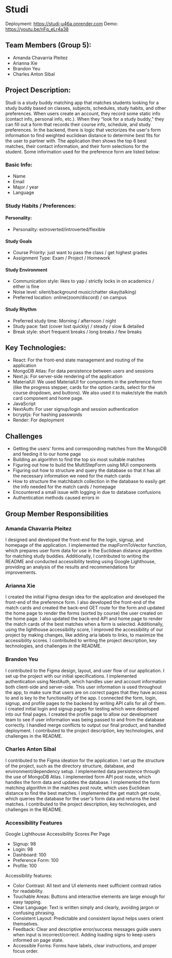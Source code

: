 # Studi
Deployment: https://studi-u46a.onrender.com 
Demo: https://youtu.be/nFq_eLr4a38 

## Team Members (Group 5):
- Amanda Chavarria Pleitez
- Arianna Xie
- Brandon Yeu
- Charles Anton Sibal

## Project Description:
Studi is a study buddy matching app that matches students looking for a study buddy based on classes, subjects, schedules, study habits, and other preferences. When users create an account, they record some static info (contact info, personal info, etc.). When they “look for a study buddy,” they can fill out a form that records their course info, schedule, and study preferences. In the backend, there is logic that vectorizes the user's form information to find weighted euclidean distance to determine best fits for the user to partner with. The application then shows the top 6 best matches, their contact information, and their form selections for the student. Some information used for the preference form are listed below:

### Basic Info:
- Name
- Email
- Major / year
- Language

### Study Habits / Preferences:
#### Personality:
- Personality: extroverted/introverted/flexible

#### Study Goals
- Course Priority: just want to pass the class / get highest grades
- Assignment Type: Exam / Project / Homework

#### Study Environment
- Communication style: likes to yap / strictly locks in on academics / either is fine
- Noise level: silent/background music/chatter okay(talking)
- Preferred location: online(zoom/discord) / on campus

#### Study Rhythm
- Preferred study time: Morning / afternoon / night
- Study pace: fast (cover lost quickly) / steady / slow & detailed
- Break style: short frequent breaks / long breaks / few breaks

## Key Technologies:
- React: For the front-end state management and routing of the application
- MongoDB Atlas: For data persistence between users and sessions
- Next.js: For server-side rendering of the application
- MaterialUI: We used MaterialUI for components in the preference form (like the progress stepper, cards for the option cards, select for the course dropdown, and buttons). We also used it to make/style the match card component and home page.
- JavaScript
- NextAuth: For user signup/login and session authentication
- bcryptjs: For hashing passwords
- Render: For deployment

## Challenges
- Getting the users' forms and corresponding matches from the MongoDB and feeding it to our home page
- Building an algorithm to find the top six most suitable matches
- Figuring out how to build the MultiStepForm using MUI components
- Figuring out how to structure and query the database so that it has all the necessary information we need for the match cards
- How to structure the matchbatch collection in the database to easily get the info needed for the match cards / homepage
- Encountered a small issue with logging in due to database confusions
- Authentication methods caused errors in


## Group Member Responsibilities
### Amanda Chavarria Pleitez
I designed and developed the front-end for the login, signup, and homepage of the application.
I implemented the mapFormToVector function, which prepares user form data for use in the Euclidean distance algorithm for matching study buddies.
Additionally, I contributed to writing the README and conducted accessibility testing using Google Lighthouse, 
providing an analysis of the results and recommendations for improvements.

### Arianna Xie
I created the initial Figma design idea for the application and developed the front-end of the preference form. 
I also developed the front-end of the match cards and created the back-end GET route for the form and
updated the home page to render the forms (sorted by course) the user created on the home page.
I also updated the back-end API and home page to render the match cards of the best matches when a form is selected. 
Additionally, using the lighthouse accessibility score, I improved the accessibility of our project by making changes, 
like adding aria labels to links, to maximize the accessibility scores. I contributed to writing the project description, 
key technologies, and challenges in the README.

### Brandon Yeu
I contributed to the Figma design, layout, and user flow of our application. 
I set up the project with our initial specifications. I implemented authentication using NextAuth,
which handles user and account information both client-side and server-side.
This user information is used throughout the app, to make sure that users are on 
correct pages that they have access to and is key to the functionality of the app.
I connected the form, login, signup, and profile pages to the backend by writing API calls for all of them. 
I created initial login and signup pages for testing which were developed into our final pages.
I created the profile page to allow our development team to see if user information was being passed to and from the database correctly.
I handled merge conflicts to output our final product, and handled deployment.
I contributed to the project description, key technologies, and challenges in the README.

### Charles Anton Sibal
I contributed to the Figma ideation for the application. I set up the structure of the project, such as the directory structure, database, and environment/dependency setup.
I implemented data persistence through the use of MongoDB Atlas. I implemented form API post route, which handles the form data and updates the database.
I implemented the form matching algorithm in the matches post route, which uses Euclidean distance to find the best matches.
I implemented the get match get route, which queries the database for the user's form data and returns the best matches.
I contributed to the project description, key technologies, and challenges in the README.


### Accessibility Features

Google Lighthouse Accessibility Scores Per Page
- Signup: 98 
- Login: 98
- Dashboard: 100
- Preference Form: 100
- Profile: 100

Accessibility features:
- Color Contrast: All text and UI elements meet sufficient contrast ratios for readability.
- Touchable Areas: Buttons and interactive elements are large enough for easy tapping.
- Clear Language: Text is written simply and clearly, avoiding jargon or confusing phrasing.
- Consistent Layout: Predictable and consistent layout helps users orient themselves.
- Feedback: Clear and descriptive error/success messages guide users when input is incorrect/correct. Adding loading signs to keep users informed on page state.
- Accessible Forms: Forms have labels, clear instructions, and proper focus order.

